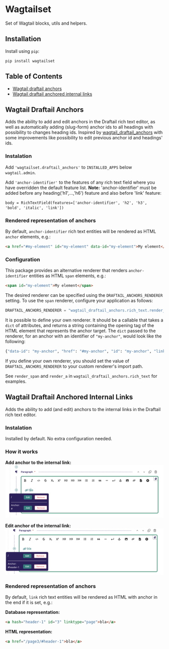 
# Wagtailset

Set of Wagtail blocks, utils and helpers.

## Installation

Install using `pip`:

```
pip install wagtailset
```

## Table of Contents

 - [ Wagtail draftail anchors](#wagtail_draftail_anchors)
 - [ Wagtail draftail anchored internal links](#wagtail_draftail_anchored_internal_links)

<div id="wagtail_draftail_anchors" />

## Wagtail Draftail Anchors

Adds the ability to add and edit anchors in the Draftail rich text editor, as well as automatically adding (slug-form) anchor ids to all headings with possibility to changes heading ids. Inspired by [wagtail_draftail_anchors](https://github.com/jacobtoppm/wagtail_draftail_anchors) with some improvements like possibility to edit previous anchor id and headings' ids.


### Instalation

Add `'wagtailset.draftail_anchors'` to `INSTALLED_APPS` below `wagtail.admin`.

Add `'anchor-identifier'` to the features of any rich text field where you have overridden the default feature list.
 **Note:** 'anchor-identifier' must be added before any heading('h1',...,'h6') feature and also before 'link' feature:

```
body = RichTextField(features=['anchor-identifier', 'h2', 'h3', 'bold', 'italic', 'link'])
```


### Rendered representation of anchors

By default, `anchor-identifier` rich text entities will be rendered as HTML `anchor` elements, e.g.:

``` html
<a href="#my-element" id="my-element" data-id="my-element">My element</a>
```


### Configuration

This package provides an alternative renderer that renders `anchor-identifier` entities as HTML `span` elements, e.g.:

``` html
<span id="my-element">My element</span>
```

The desired renderer can be specified using the `DRAFTAIL_ANCHORS_RENDERER` setting. To use the `span` renderer, configure your application as follows:

``` python
DRAFTAIL_ANCHORS_RENDERER = "wagtail_draftail_anchors.rich_text.render_span"
```

It is possible to define your own renderer. It should be a callable that takes a `dict` of attributes, and returns a string containing the opening tag of the HTML element that represents the anchor target. The `dict` passed to the renderer, for an anchor with an identifier of `"my-anchor"`, would look like the following:

``` python
{"data-id": "my-anchor", "href": "#my-anchor", "id": "my-anchor", "linktype": "my-anchor"}
```

If you define your own renderer, you should set the value of `DRAFTAIL_ANCHORS_RENDERER` to your custom renderer's import path.

See `render_span` and `render_a` in `wagtail_draftail_anchors.rich_text` for examples.

<div id="wagtail_draftail_anchored_internal_links" />


## Wagtail Draftail Anchored Internal Links

Adds the ability to add (and edit) anchors to the internal links in the Draftail rich text editor.

### Instalation

Installed by default. No extra configuration needed.


### How it works

**Add anchor to the internal link:**
![Add anchor to the internal link](docs/images/add_anchor_link.png)

**Edit anchor of the internal link:**
![Edit anchor of the internal link](docs/images/edit_anchor_link.png)


### Rendered representation of anchors

By default, `link` rich text entities will be rendered as HTML with anchor in the end if it is set, e.g.:

**Database representation:**
``` html
<a hash="header-1" id="3" linktype="page">bla</a>
```

**HTML representation:**
``` html
<a href="/page3/#header-1">bla</a>
```
